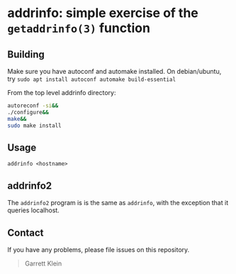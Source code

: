 # addrinfo: simple exercise of the `getaddrinfo(3)` function

## Building

Make sure you have autoconf and automake installed. On debian/ubuntu, try `sudo apt install autoconf automake build-essential`

From the top level addrinfo directory:  
```bash
autoreconf -si&&
./configure&&
make&&
sudo make install
```

## Usage

`addrinfo <hostname>`

## addrinfo2

The `addrinfo2` program is is the same as `addrinfo`, with the exception that it queries localhost.

## Contact

If you have any problems, please file issues on this repository.

> Garrett Klein



